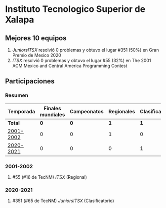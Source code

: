 # Instituto Tecnologico Superior de Xalapa

## Mejores 10 equipos

1. _JuniorsITSX_ resolvió 0 problemas y obtuvo el lugar #351 (50%) en Gran Premio de Mexico 2020
1. _ITSX_ resolvió 0 problemas y obtuvo el lugar #55 (32%) en The 2001 ACM Mexico and Central America Programming Contest

## Participaciones

### Resumen

| Temporada | Finales mundiales | Campeonatos | Regionales | Clasificatorios | Equipos |
| --- | --- | --- | --- | --- | --- |
| **Total** | **0** | **0** | **1** | **1** | **2** |
| [2001-2002](#2001-2002) | 0 | 0 | 1 | 0 | 1 |
| [2020-2021](#2020-2021) | 0 | 0 | 0 | 1 | 1 |

### 2001-2002

1. #55 (#16 de TecNM) _ITSX_ (Regional)

### 2020-2021

1. #351 (#65 de TecNM) _JuniorsITSX_ (Clasificatorio)



